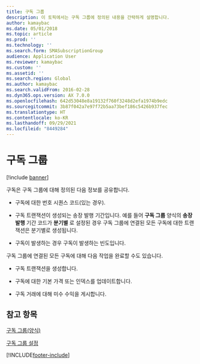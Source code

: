 ```yaml
---
title: 구독 그룹
description: 이 토픽에서는 구독 그룹에 정의된 내용을 간략하게 설명합니다.
author: kamaybac
ms.date: 05/01/2018
ms.topic: article
ms.prod: ''
ms.technology: ''
ms.search.form: SMASubscriptionGroup
audience: Application User
ms.reviewer: kamaybac
ms.custom: ''
ms.assetid: ''
ms.search.region: Global
ms.author: kamaybac
ms.search.validFrom: 2016-02-28
ms.dyn365.ops.version: AX 7.0.0
ms.openlocfilehash: 642d53048e8a19132f760f3248d2efa1974b9edc
ms.sourcegitcommit: 3b87f042a7e97f72b5aa73bef186c5426b937fec
ms.translationtype: HT
ms.contentlocale: ko-KR
ms.lasthandoff: 09/29/2021
ms.locfileid: "8449284"
---
```

# <a name="subscription-groups"></a>구독 그룹    

[!include [banner](../includes/banner.md)]


구독은 구독 그룹에 대해 정의된 다음 정보를 공유합니다.

  - 구독에 대한 번호 시퀀스 코드(있는 경우).

  - 구독 트랜잭션이 생성되는 송장 발행 기간입니다. 예를 들어 **구독 그룹** 양식의 **송장 발행** 기간 코드가 **분기별** 로 설정된 경우 구독 그룹에 연결된 모든 구독에 대한 트랜잭션은 분기별로 생성됩니다.

  - 구독이 발생하는 경우 구독이 발생하는 빈도입니다.

구독 그룹에 연결된 모든 구독에 대해 다음 작업을 완료할 수도 있습니다.

  - 구독 트랜잭션을 생성합니다.

  - 구독에 대한 기본 가격 또는 인덱스를 업데이트합니다.

  - 구독 거래에 대해 미수 수익을 게시합니다.

## <a name="see-also"></a>참고 항목

[구독 그룹(양식)](https://technet.microsoft.com/library/aa553150\(v=ax.60\))

[구독 그룹 설정](set-up-subscription-groups.md)

  




[!INCLUDE[footer-include](../../includes/footer-banner.md)]